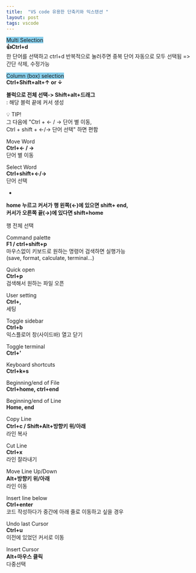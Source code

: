 ```yaml
---
title:  "VS code 유용한 단축키와 익스텐션 "
layout: post
tags: vscode
---
```


<span style="background:skyblue"> Multi Selection </span> <br>
**👍Ctrl+d**<br>
한 단어를 선택하고 ctrl+d 반복적으로 눌러주면 중복 단어 자동으로 모두 선택됨 => 간단 삭제, 수정가능

<span style="background:skyblue"> Column (box) selection </span> <br>
**Ctrl+Shift+alt+↑ or ↓**<br>

**블럭으로 전체 선택-> Shift+alt+드래그** <br>
: 해당 블럭 끝에 커서 생성









<aside>
💡 TIP!<br>
그 다음에 "Ctrl + ← / → 단어 별 이동,<br>
Ctrl + shift + ←/→ 단어 선택" 하면 편함<br>
</aside>



Move Word<br>
**Ctrl+<- / ->**<br>
단어 별 이동<br>

Select Word<br>
**Ctrl+shift+<-/->**<br>
단어 선택

+

**home 누르고 커서가 행 왼쪽(←)에 있으면 shift+ end,<br>
 커서가 오른쪽 끝(→)에 있다면 shift+home**<br>

행 전체 선택<br>

Command palette<br>
**F1 / ctrl+shift+p**<br>
마우스없이 키보드로 원하는 명령어 검색하면 실행가능<br>
(save, format, calculate, terminal...)<br>

Quick open<br>
**Ctrl+p**<br>
검색해서 원하는 파일 오픈<br>

User setting<br>
**Ctrl+,**<br>
세팅<br>

Toggle sidebar<br>
**Ctrl+b**<br>
익스플로어 창(사이드바) 열고 닫기<br>

Toggle terminal<br>
**Ctrl+'**<br>

Keyboard shortcuts<br>
**Ctrl+k+s**<br>

Beginning/end of File<br>
**Ctrl+home, ctrl+end**<br>

Beginning/end of Line<br>
**Home, end**<br>

Copy Line<br>
**Ctrl+c / Shift+Alt+방향키 위/아래**<br>
라인 복사<br>

Cut Line<br>
**Ctrl+x**<br>
라인 잘라내기<br>

Move Line Up/Down<br>
**Alt+방향키 위/아래**<br>
라인 이동<br>

Insert line below<br>
**Ctrl+enter**<br>
코드 작성하다가 중간에 아래 줄로 이동하고 싶을 경우<br>

Undo last Cursor<br>
**Ctrl+u**<br>
이전에 있었던 커서로 이동<br>

Insert Cursor<br>
**Alt+마우스 클릭**<br>
다중선택<br>

